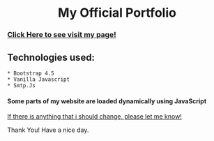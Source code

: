 <h1 align="center">My Official Portfolio </h1>


### [Click Here to see visit my page!](https://sajjathossain.github.io/Portfolio/)

## Technologies used:
```
* Bootstrap 4.5
* Vanilla Javascript
* Smtp.Js
```

#### Some parts of my website are loaded dynamically using JavaScript

[If there is anything that i should change, please let me know!]()

Thank You! Have a nice day.